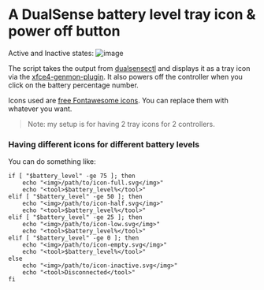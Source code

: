 # A DualSense battery level tray icon & power off button

Active and Inactive states:
![image](https://user-images.githubusercontent.com/76788928/212563273-12d9fe98-c161-4d59-be98-589734287751.png)


The script takes the output from [dualsensectl](https://github.com/nowrep/dualsensectl) and displays it as a tray icon via the [xfce4-genmon-plugin](https://docs.xfce.org/panel-plugins/xfce4-genmon-plugin/start). It also powers off the controller when you click on the battery percentage number.

Icons used are [free Fontawesome icons](https://fontawesome.com/icons). You can replace them with whatever you want.

> Note: my setup is for having 2 tray icons for 2 controllers.

### Having different icons for different battery levels

You can do something like:

```
if [ "$battery_level" -ge 75 ]; then
    echo "<img>/path/to/icon-full.svg</img>"
    echo "<tool>$battery_level%</tool>"
elif [ "$battery_level" -ge 50 ]; then
    echo "<img>/path/to/icon-half.svg</img>"
    echo "<tool>$battery_level%</tool>"
elif [ "$battery_level" -ge 25 ]; then
    echo "<img>/path/to/icon-low.svg</img>"
    echo "<tool>$battery_level%</tool>"
elif [ "$battery_level" -ge 0 ]; then
    echo "<img>/path/to/icon-empty.svg</img>"
    echo "<tool>$battery_level%</tool>"
else
    echo "<img>/path/to/icon-inactive.svg</img>"
    echo "<tool>Disconnected</tool>"
fi
```
